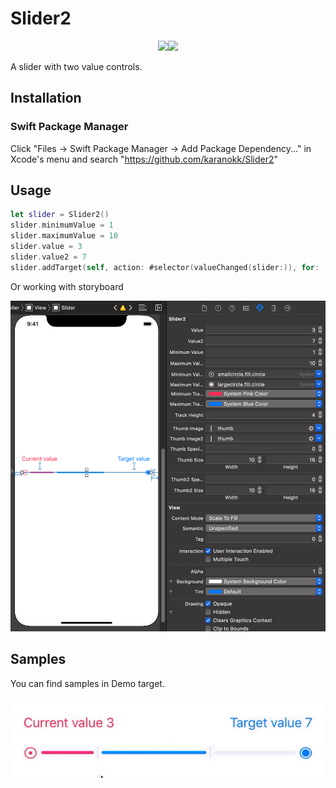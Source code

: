 # Slider2

<p align="center">
<a href="https://swift.org/package-manager/"><img src="https://img.shields.io/badge/SPM-supported-DE5C43.svg?style=flat"></a><a href="https://raw.githubusercontent.com/karanokk/Slider2/master/LICENSE"><img src="https://img.shields.io/cocoapods/l/Kingfisher.svg?style=flat"></a>
</p>

A slider with two value controls.

## Installation

### Swift Package Manager

Click "Files -> Swift Package Manager -> Add Package Dependency..." in Xcode's menu and search "https://github.com/karanokk/Slider2"

## Usage

```swift
let slider = Slider2()
slider.minimumValue = 1
slider.maximumValue = 10
slider.value = 3
slider.value2 = 7
slider.addTarget(self, action: #selector(valueChanged(slider:)), for: .valueChanged)
```

Or working with storyboard

![storyboard](https://raw.githubusercontent.com/karanokk/Slider2/master/Assets/storyboard.png)

## Samples

You can find samples in Demo target.

![record](https://raw.githubusercontent.com/karanokk/Slider2/master/Assets/record.gif)